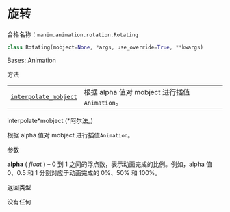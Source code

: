 # 旋转

合格名称：`manim.animation.rotation.Rotating`

```py
class Rotating(mobject=None, *args, use_override=True, **kwargs)
```

Bases: Animation

方法

|||
|-|-|
[`interpolate_mobject`]()|根据 alpha 值对 mobject 进行插值`Animation`。



interpolate*mobject (*阿尔法\_)

根据 alpha 值对 mobject 进行插值`Animation`。

参数

**alpha** ( _float_ ) – 0 到 1 之间的浮点数，表示动画完成的比例。例如，alpha 值 0、0.5 和 1 分别对应于动画完成的 0%、50% 和 100%。

返回类型

没有任何
